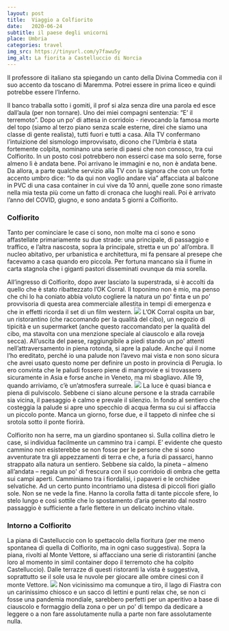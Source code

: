 ```yaml
---
layout: post
title:  Viaggio a Colfiorito
date:   2020-06-24
subtitle: il paese degli unicorni
place: Umbria
categories: travel
img_src: https://tinyurl.com/y7fawu5y
img_alt: La fiorita a Castelluccio di Norcia
---
```

Il professore di italiano sta spiegando un canto della Divina Commedia con il suo accento da toscano di Maremma. Potrei essere in prima liceo e quindi potrebbe essere l’Inferno. 

Il banco traballa sotto i gomiti, il prof si alza senza dire una parola ed esce dall’aula (per non tornare). Uno dei miei compagni sentenzia: “E’ il terremoto”. Dopo un po' di attesa in corridoio - rievocando la famosa morte del topo (siamo al terzo piano senza scale esterne, direi che siamo una classe di gente realista), tutti fuori e tutti a casa. Alla TV confermano l’intuizione del sismologo improvvisato, dicono che l’Umbria è stata fortemente colpita, nominano una serie di paesi che non conosco, tra cui Colfiorito. In un posto così potrebbero non esserci case ma solo serre, forse almeno lì è andata bene. Poi arrivano le immagini e no, non è andata bene.
Da allora, a parte qualche servizio alla TV con la signora che con un forte accento umbro dice: “Io da qui non voglio andare via” affacciata al balcone in PVC di una casa container in cui vive da 10 anni, quelle zone sono rimaste nella mia testa più come un fatto di cronaca che luoghi reali. Poi è arrivato l’anno del COVID, giugno, e sono andata 5 giorni a Colfiorito.

### Colfiorito
Tanto per cominciare le case ci sono, non molte ma ci sono e sono affastellate primariamente su due strade: una principale, di passaggio e traffico, e l’altra nascosta, sopra la principale, stretta e un po' all’ombra. Il nucleo abitativo, per urbanistica e architettura, mi fa pensare al presepe che facevamo a casa quando ero piccola. Per fortuna mancano sia il fiume in carta stagnola che i giganti pastori disseminati ovunque da mia sorella. 


All’ingresso di Colfiorito, dopo aver lasciato la superstrada, si è accolti da quello che è stato ribattezzato l’OK Corral. Il toponimo non è mio, ma penso che chi lo ha coniato abbia voluto cogliere la natura un po' finta e un po' provvisoria di questa area commerciale allestita in tempi di emergenza e che in effetti ricorda il set di un film western. 
<img src="https://tinyurl.com/y9t6bng6" class="post-img-right">
L’OK Corral ospita un bar, un ristorantino (che raccomando per la qualità del cibo), un negozio di tipicità e un supermarket (anche questo raccomandato per la qualità del cibo, ma stavolta con una menzione speciale al ciauscolo e alla roveja secca). 
All’uscita del paese, raggiungibile a piedi stando un po' attenti nell’attraversamento in piena rotonda, si apre la palude. 
Anche qui il nome l’ho ereditato, perché io una palude non l’avevo mai vista e non sono sicura che avrei usato questo nome per definire un posto in provincia di Perugia. Io ero convinta che le paludi fossero piene di mangrovie e si trovassero sicuramente in Asia e forse anche in Veneto, ma mi sbagliavo. Alle 19, quando arriviamo, c’è un’atmosfera surreale. 
<img src="https://tinyurl.com/y6utsp95" class="post-img-left">
La luce è quasi bianca e piena di pulviscolo. Sebbene ci siano alcune persone e la strada carrabile sia vicina, il paesaggio è calmo e prevale il silenzio. In fondo al sentiero che costeggia la palude si apre uno specchio di acqua ferma su cui si affaccia un piccolo ponte. Manca un giorno, forse due, e il tappeto di ninfee che si srotola sotto il ponte fiorirà. 

Colfiorito non ha serre, ma un giardino spontaneo sì. Sulla collina dietro le case, si individua facilmente un cammino tra i campi. E’ evidente che questo cammino non esisterebbe se non fosse per le persone che si sono avventurate tra gli appezzamenti di terra e che, a furia di passarci, hanno strappato alla natura un sentiero. Sebbene sia caldo, la pineta – almeno all’andata – regala un po' di frescura con il suo corridoio di ombra che getta sui campi aperti. Camminiamo tra i fiordalisi, i papaveri e le orchidee selvatiche. Ad un certo punto incontriamo una distesa di piccoli fiori giallo sole. Non se ne vede la fine. Hanno la corolla fatta di tante piccole sfere, lo stelo lungo e così sottile che lo spostamento d’aria generato dal nostro passaggio è sufficiente a farle flettere in un delicato inchino vitale.

### Intorno a Colfiorito
La piana di Castelluccio con lo spettacolo della fioritura (per me meno spontanea di quella di Colfiorito, ma in ogni caso suggestiva). Sopra la piana, rivolti al Monte Vettore, si affacciano una serie di ristorantini (anche loro al momento in simil container dopo il terremoto che ha colpito Castelluccio). Dalle terrazze di questi ristoranti la vista è suggestiva, soprattutto se il sole usa le nuvole per giocare alle ombre cinesi con il monte Vettore.
<img src="https://tinyurl.com/y7rv83j5" class="post-img-stretched">
Non vicinissimo ma comunque a tiro, il lago di Fiastra con un carinissimo chiosco e un sacco di lettini e punti relax che, se non ci fosse una pandemia mondiale, sarebbero perfetti per un aperitivo a base di ciauscolo e formaggio della zona o per un po' di tempo da dedicare a leggere o a non fare assolutamente nulla a parte non fare assolutamente nulla.

